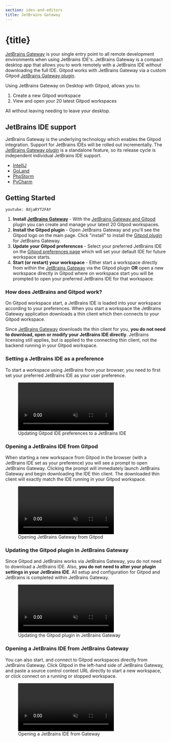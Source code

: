```yaml
---
section: ides-and-editors
title: JetBrains Gateway
---
```


<script context="module">
  export const prerender = true;
</script>

# {title}

[JetBrains Gateway](https://www.jetbrains.com/remote-development/gateway/) is your single entry point to all remote development environments when using JetBrains IDE's. JetBrains Gateway is a compact desktop app that allows you to work remotely with a JetBrains IDE without downloading the full IDE. Gitpod works with JetBrains Gateway via a custom Gitpod [JetBrains Gateway plugin](https://plugins.jetbrains.com/plugin/18438-gitpod-gateway).

Using JetBrains Gateway on Desktop with Gitpod, allows you to:

1. Create a new Gitpod workspace
2. View and open your 20 latest Gitpod workspaces

All without leaving needing to leave your desktop.

## JetBrains IDE support

JetBrains Gateway is the underlying technology which enables the Gitpod integration. Support for JetBrains IDEs will be rolled out incrementally. The [JetBrains Gateway plugin](https://plugins.jetbrains.com/plugin/18438-gitpod-gateway) is a standalone feature, so its release cycle is independent individual JetBrains IDE support.

- [IntelliJ](/docs/ides-and-editors/intellij)
- [GoLand](/docs/ides-and-editors/goland)
- [PhpStorm](/docs/ides-and-editors/phpstorm)
- [PyCharm](/docs/ides-and-editors/pycharm)

## Getting Started

`youtube: 8djaRYT2FAY`

1. **Install [JetBrains Gateway](https://www.jetbrains.com/help/idea/remote-development-a.html#gateway)** - With the [JetBrains Gateway and Gitpod](jetbrains-gateway) plugin you can create and manage your latest 20 Gitpod workspaces.
2. **Install the Gitpod plugin** - Open JetBrains Gateway and you'll see the Gitpod logo on the main page. Click "install" to install the [Gitpod plugin](https://plugins.jetbrains.com/plugin/18438-gitpod-gateway) for JetBrains Gateway.
3. **Update your Gitpod preferences** - Select your preferred JetBrains IDE on the [Gitpod preferences page](https://gitpod.io/preferences) which will set your default IDE for future workspace starts.
4. **Start (or restart) your workspace** - Either start a workspace directly from within the [JetBrains Gateway](jetbrains-gateway) via the Gitpod plugin **OR** open a new workspace directly in Gitpod where on workspace start you will be prompted to open your preferred JetBrains IDE for that workspace.

### How does JetBrains and Gitpod work?

On Gitpod workspace start, a JetBrains IDE is loaded into your workspace according to your preferences. When you start a workspace the JetBrains Gateway application downloads a thin client which then connects to your Gitpod workspace.

Since [JetBrains Gateway](https://www.jetbrains.com/remote-development/gateway/) downloads the thin client for you, **you do not need to download, open or modify your JetBrains IDE directly**. JetBrains licensing still applies, but is applied to the connecting thin client, not the backend running in your Gitpod workspace.

### Setting a JetBrains IDE as a preference

To start a workspace using JetBrains from your browser, you need to first set your preferred JetBrains IDE as your user preference.

<figure>
<video playsinline autoplay no-controls loop muted class="shadow-medium w-full rounded-xl max-w-3xl mt-x-small" alt="Updating Gitpod IDE preferences to {title}" src="/images/editors/select-jetbrains-ide.mp4"></video>
    <figcaption>Updating Gitpod IDE preferences to a JetBrains IDE</figcaption>
</figure>

### Opening a JetBrains IDE from Gitpod

When starting a new workspace from Gitpod in the browser (with a JetBrains IDE set as your preference) you will see a prompt to open JetBrains Gateway. Clicking the prompt will immediately launch JetBrains Gateway and begin downloading the IDE thin client. The downloaded thin client will exactly match the IDE running in your Gitpod workspace.

<figure>
<video playsinline autoplay no-controls loop muted class="shadow-medium w-full rounded-xl max-w-3xl mt-x-small" alt="Opening a JetBrains IDE from Gitpod" src="/images/editors/opening-the-thin-jetbrains-client.mp4"></video>
    <figcaption>Opening JetBrains Gateway from Gitpod</figcaption>
</figure>

### Updating the Gitpod plugin in JetBrains Gateway

Since Gitpod and JetBrains works via JetBrains Gateway, you do not need to download a JetBrains IDE. Also, **you do not need to alter your plugin settings in your JetBrains IDE**. All setup and configuration for Gitpod and JetBrains is completed within JetBrains Gateway.

<figure>
<video playsinline autoplay no-controls loop muted  class="shadow-medium w-full rounded-xl max-w-3xl mt-x-small" alt="Updating the Gitpod plugin in JetBrains Gateway" src="/images/editors/update-jetbrains-gateway-settings.mp4"></video>
    <figcaption>Updating the Gitpod plugin in JetBrains Gateway</figcaption>
</figure>

### Opening a JetBrains IDE from JetBrains Gateway

You can also start, and connect to Gitpod workspaces directly from JetBrains Gateway. Click Gitpod in the left-hand side of JetBrains Gateway, and paste a source control context URL directly to start a new workspace, or click connect on a running or stopped workspace.

<figure>
<video playsinline autoplay no-controls loop muted class="shadow-medium w-full rounded-xl max-w-3xl mt-x-small" alt="Opening a JetBrains IDE from Gateway" src="/images/editors/open-from-jetbrains-gateway.mp4"></video>
    <figcaption>Opening a JetBrains IDE from Gateway</figcaption>
</figure>
